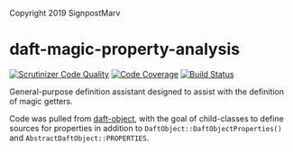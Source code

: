 Copyright 2019 SignpostMarv

# daft-magic-property-analysis
[![Scrutinizer Code Quality](https://scrutinizer-ci.com/g/SignpostMarv/daft-magic-property-analysis/badges/quality-score.png?b=master)](https://scrutinizer-ci.com/g/SignpostMarv/daft-magic-property-analysis/?branch=master)
[![Code Coverage](https://scrutinizer-ci.com/g/SignpostMarv/daft-magic-property-analysis/badges/coverage.png?b=master)](https://scrutinizer-ci.com/g/SignpostMarv/daft-magic-property-analysis/?branch=master)
[![Build Status](https://scrutinizer-ci.com/g/SignpostMarv/daft-magic-property-analysis/badges/build.png?b=master)](https://scrutinizer-ci.com/g/SignpostMarv/daft-magic-property-analysis/build-status/master)

General-purpose definition assistant designed to assist with the definition of magic getters.

Code was pulled from [daft-object](https://github.com/SignpostMarv/daft-object/commit/359efead818d66cfd20f3e7f6f72d7ed51483d3c), with the goal of child-classes to define sources for properties in addition to `DaftObject::DaftObjectProperties()` and `AbstractDaftObject::PROPERTIES`.
